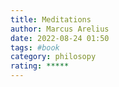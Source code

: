 ```yaml
---
title: Meditations 
author: Marcus Arelius
date: 2022-08-24 01:50
tags: #book
category: philosopy
rating: *****
---
```




